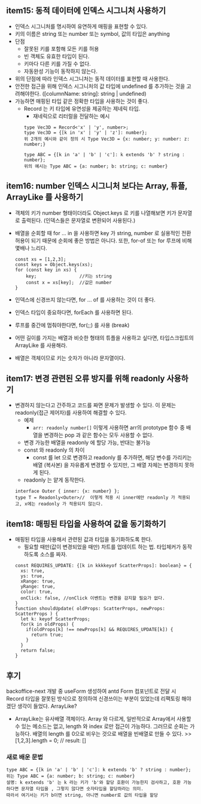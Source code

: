 ## item15: 동적 데이터에 인덱스 시그니처 사용하기
- 인덱스 시그니처를 명시하여 유연하게 매핑을 표현할 수 있다.
- 키의 이름은 string 또는 number 또는 symbol, 값의 타입은 anything
- 단점
  - 잘못된 키를 포함해 모든 키를 허용
  - 빈 객체도 유효한 타입이 된다.
  - 키마다 다른 키를 가질 수 없다.
  - 자동완성 기능이 동작하지 않는다.
- 위의 단점에 따라 인덱스 시그니처는 동적 데이터를 표현할 때 사용한다.
- 안전한 접근을 위해 인덱스 시그니처의 값 타입에 undefined 를 추가하는 것을 고려해야한다. ([columnName: string]: string | undefined)
- 가능하면 매핑된 타입 같은 정확한 타입을 사용하는 것이 좋다.
  - Record 는 키 타입에 유연성을 제공하는 제네릭 타입. 
    - 재네릭으로 리터럴을 전달하는 예시
    ```
    type Vec3D = Record<'x' | 'y', number>;
    type Vec3D = {[k in 'x' | 'y' | 'z']: number};
    위 2개의 예시와 같이 정의 시 Type Vec3D = {x: number; y: number: z: number;}
    
    type ABC = {[k in 'a' | 'b' | 'c']: k extends 'b' ? string : number};
    위의 예시는 Type ABC = {a: number; b: string; c: number}
    ```
    
## item16: number 인덱스 시그니처 보다는 Array, 튜플, ArrayLike 를 사용하기
- 객체의 키가 number 형태이더라도 Object.keys 로 키를 나열해보면 키가 문자열로 출력된다. (인덱스들은 문자열로 변환되어 사용된다.)
- 배열을 순회할 때 for ... in 을 사용하면 key 가 string, number 로 실용적인 전환 허용이 되기 때문에 순회에 좋은 방법은 아니다. 또한, for-of 또는 for 루프에 비해 몇배나 느리다.
  ```
  const xs = [1,2,3];
  const keys = Object.keys(xs);
  for (const key in xs) {
      key;                //키는 string
      const x = xs[key];  //값은 number
  }
  ```
  
- 인덱스에 신경쓰지 않는다면, for ... of 를 사용하는 것이 더 좋다.
- 인덱스 타입이 중요하다면, forEach 를 사용하면 된다.
- 루프를 중간에 멈춰야한다면, for(;;) 를 사용 (break)
- 어떤 길이를 가지는 배열과 비슷한 형태의 튜플을 사용하고 싶다면, 타입스크립트의 ArrayLike 를 사용해라.
- 배열은 객체이므로 키는 숫자가 아니라 문자열이다.

## item17: 변경 관련된 오류 방지를 위해 readonly 사용하기
- 변경하지 않는다고 간주하고 코드를 짜면 문제가 발생할 수 있다. 이 문제는 readonly(접근 제어자)를 사용하여 해결할 수 있다.
  - 예제
    - ```arr: readonly number[]``` 이렇게 사용하면 arr의 prototype 함수 중 배열을 변경하는 pop 과 같은 함수는 모두 사용할 수 없다.
  - 변경 가능한 배열을 readonly 에 할당 가능, 반대는 불가능
  - const 와 readonly 의 차이
    - const 를 let 으로 변경하고 readonly 를 추가하면, 해당 변수를 가리키는 배열 (복사본) 을 자유롭게 변경할 수 있지만, 그 배열 자체는 변경하지 못하게 된다.
  - readonly 는 얕게 동작한다.
  ```
  interface Outer { inner: {x: number} };
  type T = Readonly<Outer>//  이렇게 적용 시 inner에만 readonly 가 적용되고, x에는 readonly 가 적용되지 않는다.
  ```

## item18: 매핑된 타입을 사용하여 값을 동기화하기
- 매핑된 타입을 사용해서 관련된 값과 타입을 동기화하도록 한다. 
  - 필요할 때만(값이 변경되었을 때만) 차트를 업데이트 하는 법. 타입체커가 동작하도록 소스를 짜자.
  ```
  const REQUIRES_UPDATE: {[k in kkkkeyof ScatterProps]: boolean} = {
    xs: true,
    ys: true,
    xRange: true,
    yRange: true,
    color: true,
    onClick: false, //onClick 이벤트는 변경을 감지할 필요가 없다.
  }
  function shouldUpdate( oldProps: ScatterProps, newProps: ScatterProps ) {
    let k: keyof ScatterProps;
    for(k in oldProps) {
      if(oldProps[k] !== newProps[k] && REQUIRES_UPDATE[k]) {
        return true;
      }
    }
    return false; 
  }
  ```

## 후기
backoffice-next 개발 중 useForm 생성하여 antd Form 컴포넌트로 전달 시 Record 타입을 잘못된 방식으로 정의하여 신경쓰이는 부분이 있었는데 리팩토링 해야겠단 생각이 들었다.
ArrayLike?
- ArrayLike는 유사배열 객체이다. Array 와 다르게, 일반적으로 Array에서 사용할 수 있는 메소드는 없고, length 와 index 로만 접근이 가능하다. 그러므로 순회는 가능하다. 
배열의 length 를 0으로 비우는 것으로 배열을 빈배열로 만들 수 있다. >> [1,2,3].length = 0; // result: []


### 새로 배운 문법
```
type ABC = {[k in 'a' | 'b' | 'c']: k extends 'b' ? string : number};
위는 Type ABC = {a: number; b: string; c: number}
설명: k extends 'b' 는 k 라는 키가 'b'와 할당 호환이 가능한지 검사하고, 호환 가능하다면 문자열 타입을 , 그렇지 않다면 숫자타입을 할당하라는 의미.
따라서 여기서는 키가 b이면 string, 아니면 number로 값의 타입을 할당 
```